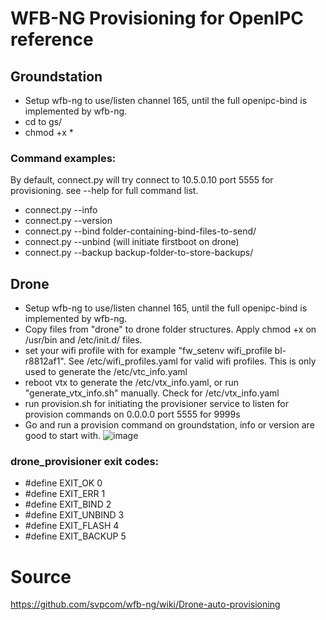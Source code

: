 # WFB-NG Provisioning for OpenIPC reference

## Groundstation
- Setup wfb-ng to use/listen channel 165, until the full openipc-bind is implemented by wfb-ng.
- cd to gs/
- chmod +x *

### Command examples:
By default, connect.py will try connect to 10.5.0.10 port 5555 for provisioning. see --help for full command list.
- connect.py --info
- connect.py --version
- connect.py --bind folder-containing-bind-files-to-send/
- connect.py --unbind (will initiate firstboot on drone)
- connect.py --backup backup-folder-to-store-backups/

## Drone
- Setup wfb-ng to use/listen channel 165, until the full openipc-bind is implemented by wfb-ng.
- Copy files from "drone" to drone folder structures. Apply chmod +x on /usr/bin and /etc/init.d/ files.
- set your wifi profile with for example "fw_setenv wifi_profile bl-r8812af1". See /etc/wifi_profiles.yaml for valid wifi profiles. This is only used to generate the /etc/vtc_info.yaml
- reboot vtx to generate the /etc/vtx_info.yaml, or run "generate_vtx_info.sh" manually. Check for /etc/vtx_info.yaml
- run provision.sh for initiating the provisioner service to listen for provision commands on 0.0.0.0 port 5555 for 9999s
- Go and run a provision command on groundstation, info or version are good to start with.
![image](https://github.com/user-attachments/assets/1a9d4826-eae6-4a45-9abb-089b07da9fe4)

### drone_provisioner exit codes:
- #define EXIT_OK     0
- #define EXIT_ERR    1
- #define EXIT_BIND   2
- #define EXIT_UNBIND 3
- #define EXIT_FLASH  4
- #define EXIT_BACKUP 5

# Source
https://github.com/svpcom/wfb-ng/wiki/Drone-auto-provisioning
